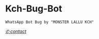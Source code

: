 # Kch-Bug-Bot
</p>

```WhatsApp Bot Bug by "MONSTER LALLU KCH"```

[*✆ contact*](https://chat.whatsapp.com/GKPlDEfZwPbKqYmLz2Qalj)
